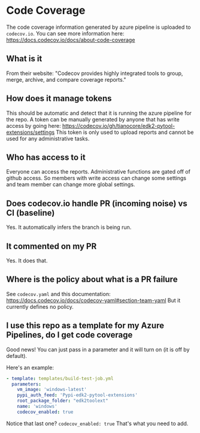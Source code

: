 # Code Coverage

The code coverage information generated by azure pipeline is uploaded to `codecov.io`.
You can see more information here: <https://docs.codecov.io/docs/about-code-coverage>

## What is it

From their website: "Codecov provides highly integrated tools to group, merge, archive, and compare coverage reports."

## How does it manage tokens

This should be automatic and detect that it is running the azure pipeline for the repo.
A token can be manually generated by anyone that has write access by going here:
<https://codecov.io/gh/tianocore/edk2-pytool-extensions/settings>
This token is only used to upload reports and cannot be used for any administrative tasks.

## Who has access to it

Everyone can access the reports.
Administrative functions are gated off of github access.
So members with write access can change some settings and team member can change more global settings.

## Does codecov.io handle PR (incoming noise) vs CI (baseline)

Yes.
It automatically infers the branch is being run.

## It commented on my PR

Yes. It does that.

## Where is the policy about what is a PR failure

See `codecov.yaml` and this documentation: <https://docs.codecov.io/docs/codecov-yaml#section-team-yaml>
But it currently defines no policy.

## I use this repo as a template for my Azure Pipelines, do I get code coverage

Good news!
You can just pass in a parameter and it will turn on (it is off by default).

Here's an example:

```yaml
- template: templates/build-test-job.yml
  parameters:
    vm_image: 'windows-latest'
    pypi_auth_feed: 'Pypi-edk2-pytool-extensions'
    root_package_folder: "edk2toolext"
    name: 'windows'
    codecov_enabled: true
```

Notice that last one? `codecov_enabled: true`
That's what you need to add.
